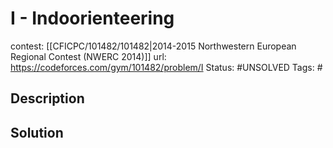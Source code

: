 # I - Indoorienteering

contest: [[CFICPC/101482/101482|2014-2015 Northwestern European Regional Contest (NWERC 2014)]]
url: https://codeforces.com/gym/101482/problem/I
Status: #UNSOLVED
Tags: #

## Description

## Solution

